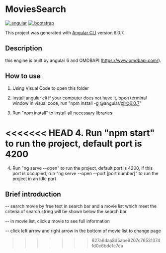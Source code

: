 # MoviesSearch

[![.angular](https://img.shields.io/badge/angular-6.1.10-yellow.svg)](https://github.com/angular)
[![.bootstrap](https://img.shields.io/badge/bootstrap-4.1.1-red.svg)](https://github.com/twbs/bootstrap)

This project was generated with [Angular CLI](https://github.com/angular/angular-cli) version 6.0.7.

## Description

this engine is built by angular 6 and OMDBAPI (https://www.omdbapi.com/).

## How to use

1. Using Visual Code to open this folder

2. install angular cli if your computer does not have it, open terminal window in visual code, run "npm install -g @angular/cli@6.0.7"

3. Run "npm install" to install all necessary libraries

<<<<<<< HEAD
4. Run "npm start" to run the project, default port is 4200
=======
4. Run "ng serve --open" to run the project, default port is 4200, if this port is occupied, run "ng serve --open --port [port number]" to run the project in an idle port

## Brief introduction

-- search movie by free text in search bar and a movie list which meet the criteria of search string will be shown below the search bar

-- in movie list, cilck a movie to see full information

-- click left arrow and right arrow in the bottom of movie list to change page


>>>>>>> 627a6daa8d5abe9207c76531374fd0c6bde1c7ca
